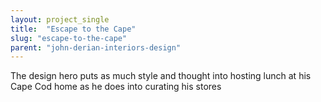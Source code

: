 ```yaml
---
layout: project_single
title:  "Escape to the Cape"
slug: "escape-to-the-cape"
parent: "john-derian-interiors-design"
---
```

The design hero puts as much style and thought into hosting lunch at his Cape Cod home as he does into curating his stores
